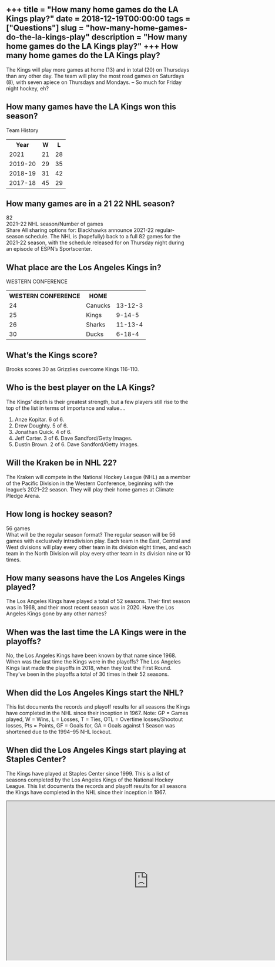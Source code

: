 +++
title = "How many home games do the LA Kings play?"
date = 2018-12-19T00:00:00
tags = ["Questions"]
slug = "how-many-home-games-do-the-la-kings-play"
description = "How many home games do the LA Kings play?"
+++
How many home games do the LA Kings play?
-----------------------------------------

The Kings will play more games at home (13) and in total (20) on Thursdays than any other day. The team will play the most road games on Saturdays (8), with seven apiece on Thursdays and Mondays. – So much for Friday night hockey, eh?

How many games have the LA Kings won this season?
-------------------------------------------------

Team History

<table><tr><th>Year</th><th>W</th><th>L</th></tr><tr><td>2021</td><td>21</td><td>28</td></tr><tr><td>2019-20</td><td>29</td><td>35</td></tr><tr><td>2018-19</td><td>31</td><td>42</td></tr><tr><td>2017-18</td><td>45</td><td>29</td></tr></table>

How many games are in a 21 22 NHL season?
-----------------------------------------

82  
2021–22 NHL season/Number of games  
Share All sharing options for: Blackhawks announce 2021-22 regular-season schedule. The NHL is (hopefully) back to a full 82 games for the 2021-22 season, with the schedule released for on Thursday night during an episode of ESPN’s Sportscenter.

What place are the Los Angeles Kings in?
----------------------------------------

WESTERN CONFERENCE

<table><tr><th>WESTERN CONFERENCE</th><th>HOME</th></tr><tr><td>24</td><td>Canucks</td><td>13-12-3</td></tr><tr><td>25</td><td>Kings</td><td>9-14-5</td></tr><tr><td>26</td><td>Sharks</td><td>11-13-4</td></tr><tr><td>30</td><td>Ducks</td><td>6-18-4</td></tr></table>

What’s the Kings score?
-----------------------

Brooks scores 30 as Grizzlies overcome Kings 116-110.

Who is the best player on the LA Kings?
---------------------------------------

The Kings’ depth is their greatest strength, but a few players still rise to the top of the list in terms of importance and value….

1. Anze Kopitar. 6 of 6.
2. Drew Doughty. 5 of 6.
3. Jonathan Quick. 4 of 6.
4. Jeff Carter. 3 of 6. Dave Sandford/Getty Images.
5. Dustin Brown. 2 of 6. Dave Sandford/Getty Images.

Will the Kraken be in NHL 22?
-----------------------------

The Kraken will compete in the National Hockey League (NHL) as a member of the Pacific Division in the Western Conference, beginning with the league’s 2021–22 season. They will play their home games at Climate Pledge Arena.

How long is hockey season?
--------------------------

56 games  
What will be the regular season format? The regular season will be 56 games with exclusively intradivision play. Each team in the East, Central and West divisions will play every other team in its division eight times, and each team in the North Division will play every other team in its division nine or 10 times.

How many seasons have the Los Angeles Kings played?
---------------------------------------------------

The Los Angeles Kings have played a total of 52 seasons. Their first season was in 1968, and their most recent season was in 2020. Have the Los Angeles Kings gone by any other names?

When was the last time the LA Kings were in the playoffs?
---------------------------------------------------------

No, the Los Angeles Kings have been known by that name since 1968. When was the last time the Kings were in the playoffs? The Los Angeles Kings last made the playoffs in 2018, when they lost the First Round. They’ve been in the playoffs a total of 30 times in their 52 seasons.

When did the Los Angeles Kings start the NHL?
---------------------------------------------

This list documents the records and playoff results for all seasons the Kings have completed in the NHL since their inception in 1967. Note: GP = Games played, W = Wins, L = Losses, T = Ties, OTL = Overtime losses/Shootout losses, Pts = Points, GF = Goals for, GA = Goals against 1 Season was shortened due to the 1994–95 NHL lockout.

When did the Los Angeles Kings start playing at Staples Center?
---------------------------------------------------------------

The Kings have played at Staples Center since 1999. This is a list of seasons completed by the Los Angeles Kings of the National Hockey League. This list documents the records and playoff results for all seasons the Kings have completed in the NHL since their inception in 1967.

<iframe allow="accelerometer; autoplay; clipboard-write; encrypted-media; gyroscope; picture-in-picture" allowfullscreen="" class="__youtube_prefs__  epyt-is-override  no-lazyload" data-no-lazy="1" data-origheight="433" data-origwidth="770" data-skipgform_ajax_framebjll="" height="433" id="_ytid_66892" loading="lazy" src="https://www.youtube.com/embed/TtqjWHFi_hI?enablejsapi=1&autoplay=0&cc_load_policy=0&cc_lang_pref=&iv_load_policy=1&loop=0&modestbranding=0&rel=1&fs=1&playsinline=0&autohide=2&theme=dark&color=red&controls=1&" title="YouTube player" width="770"></iframe>